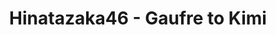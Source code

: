 ---
layout: amara
thumbnail: https://i.ytimg.com/vi/hfnS1AUCf5I/maxresdefault.jpg
title: Hinatazaka46 - Gaufre to Kimi
description: >
    Lyrics : Yasushi Akimoto
    Music & Arrangement : Yuki Tsujimura, Ken Ito
    Director: Yusuke Koroyasu
    Choreographer: Iripon
    Producer : Hiroaki Watanabe
    Production : PARADE Tokyo
id: jOXTRQghPwIr
lang: en
---